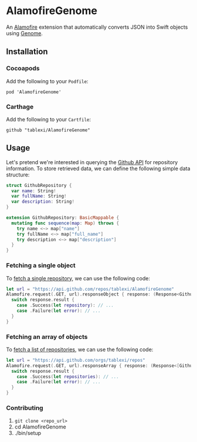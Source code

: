 # AlamofireGenome

An [Alamofire](https://github.com/Alamofire/Alamofire) extension that automatically converts JSON into Swift objects using [Genome](https://github.com/LoganWright/Genome).

## Installation

### Cocoapods

Add the following to your `Podfile`:

```
pod 'AlamofireGenome'
```

### Carthage

Add the following to your `Cartfile`:

```
github "tablexi/AlamofireGenome"
```

## Usage

Let's pretend we're interested in querying the [Github API](https://developer.github.com/v3/) for repository information. To store retrieved data, we can define the following simple data structure:

```swift
struct GithubRepository {
  var name: String!
  var fullName: String!
  var description: String!
}

extension GithubRepository: BasicMappable {
  mutating func sequence(map: Map) throws {
    try name <~> map["name"]
    try fullName <~> map["full_name"]
    try description <~> map["description"]
  }
}
```

### Fetching a single object

To [fetch a single repository](https://developer.github.com/v3/repos/#get), we can use the following code:

```swift
let url = "https://api.github.com/repos/tablexi/AlamofireGenome"
Alamofire.request(.GET, url).responseObject { response: (Response<GithubRepository, NSError>) in
  switch response.result {
    case .Success(let repository): // ...
    case .Failure(let error): // ...
  }
}
```

### Fetching an array of objects

To [fetch a list of repositories](https://developer.github.com/v3/repos/#list-organization-repositories), we can use the following code:


```swift
let url = "https://api.github.com/orgs/tablexi/repos"
Alamofire.request(.GET, url).responseArray { response: (Response<[GithubRepository], NSError>) in
  switch response.result {
    case .Success(let repositories): // ...
    case .Failure(let error): // ...
  }
}
```

### Contributing

1. `git clone <repo_url>`
2. cd AlamofireGenome
3. ./bin/setup
